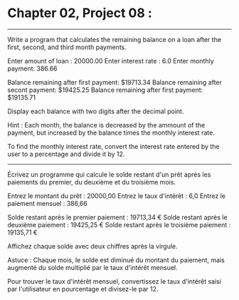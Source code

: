 # Chapter 02, Project 08 : 
----

Write a program that calculates the remaining balance on a loan after the first, second, and third month payments.

Enter amount of loan : 20000.00
Enter interest rate  : 6.0
Enter monthly payment: 386.66

Balance remaining after first payment:   $19713.34 
Balance remaining after secont payment:  $19425.25
Balance remaining after first payment:   $19135.71

Display each balance with two digits after the decimal point.

Hint : Each month, the balance is decreased by the ammount of the payment, but increased by the balance times
the monthly interest rate. 

To find the monthly interest rate, convert the interest rate entered by the user to a percentage and divide it by 12.


-----

Écrivez un programme qui calcule le solde restant d'un prêt après les paiements du premier, du deuxième et du troisième mois.

Entrez le montant du prêt : 20000,00
Entrez le taux d'intérêt : 6,0
Entrez le paiement mensuel : 386,66

Solde restant après le premier paiement : 19713,34 €
Solde restant après le deuxième paiement : 19425,25 €
Solde restant après le troisième paiement : 19135,71 €

Affichez chaque solde avec deux chiffres après la virgule.

Astuce : Chaque mois, le solde est diminué du montant du paiement, mais augmenté du solde multiplié par le taux d'intérêt mensuel.

Pour trouver le taux d'intérêt mensuel, convertissez le taux d'intérêt saisi par l'utilisateur en pourcentage et divisez-le par 12.
